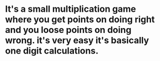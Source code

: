 # It's a small multiplication game where you get points on doing right and you loose points on doing wrong. it's very easy it's basically one digit calculations.
